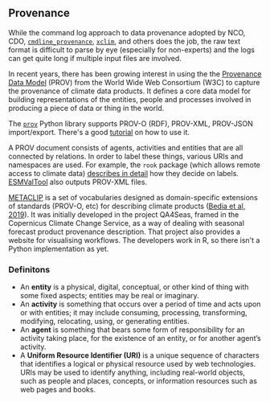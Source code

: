 ## Provenance

While the command log approach to data provenance adopted by
NCO,
CDO, 
[`cmdline_provenance`](https://cmdline-provenance.readthedocs.io/en/latest/),
[`xclim`](https://xclim.readthedocs.io/en/latest/api.html?highlight=history#xclim.core.formatting.update_history),
and others
does the job,
the raw text format is difficult to parse by eye (especially for non-experts)
and the logs can get quite long if multiple input files are involved.

In recent years, there has been growing interest in using the 
the [Provenance Data Model](https://www.w3.org/TR/prov-primer/) (PROV) from the World Wide Web Consortium (W3C)
to capture the provenance of climate data products.
It defines a core data model for building representations of the entities, people and processes
involved in producing a piece of data or thing in the world.  

The [`prov`](https://prov.readthedocs.io/en/latest/) Python library supports
PROV-O (RDF), PROV-XML, PROV-JSON import/export.
There's a good [tutorial](https://nbviewer.jupyter.org/github/trungdong/notebooks/blob/master/PROV%20Tutorial.ipynb)
on how to use it.

A PROV document consists of agents, activities and entities that are all connected by relations.
In order to label these things, various URIs and namespaces are used.
For example, the `rook` package (which allows remote access to climate data)
[describes in detail](https://rook-wps.readthedocs.io/en/latest/prov.html) how they decide on labels.
[ESMValTool](https://docs.esmvaltool.org/en/latest/community/diagnostic.html#recording-provenance)
also outputs PROV-XML files.

[METACLIP](http://www.metaclip.org/) is a set of vocabularies designed as domain-specific
extensions of standards (PROV-O, etc) for describing climate products
([Bedia et al, 2019](https://www.sciencedirect.com/science/article/pii/S1364815218305036)).
It was initially developed in the project QA4Seas, framed in the Copernicus Climate Change Service,
as a way of dealing with seasonal forecast product provenance description.
That project also provides a website for visualising workflows.
The developers work in R,
so there isn't a Python implementation as yet.


### Definitons

- An **entity** is a physical, digital, conceptual, or other kind of thing with some fixed aspects; entities may be real or imaginary.
- An **activity** is something that occurs over a period of time and acts upon or with entities; it may include consuming, processing, transforming, modifying, relocating, using, or generating entities.
- An **agent** is something that bears some form of responsibility for an activity taking place, for the existence of an entity, or for another agent’s activity.
- A **Uniform Resource Identifier (URI)** is a unique sequence of characters that identifies a logical or physical resource used by web technologies. URIs may be used to identify anything, including real-world objects, such as people and places, concepts, or information resources such as web pages and books.
